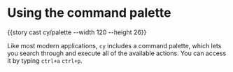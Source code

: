 # Using the command palette

{{story cast cy/palette --width 120 --height 26}}

Like most modern applications, `cy` includes a command palette, which lets you search through and execute all of the available actions. You can access it by typing `ctrl+a` `ctrl+p`.
